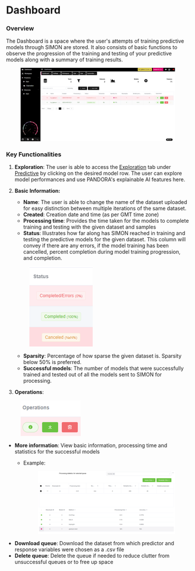 # Dashboard

### Overview

The Dashboard is a space where the user's attempts of training predictive models through SIMON are stored. It also consists of basic functions to observe the progression of the training and testing of your predictive models along with a summary of training results.&#x20;

<figure><img src="../.gitbook/assets/PANDORA Dashboard.png" alt=""><figcaption></figcaption></figure>

### Key Functionalities

1. **Exploration**: The user is able to access the [Exploration](../data-analysis/predictive/exploration/) tab under [Predictive](../data-analysis/predictive/) by clicking on the desired model row. The user can explore model performances and use PANDORA's explainable AI features here.&#x20;
2.  **Basic Information:**&#x20;

    * **Name**: The user is able to change the name of the dataset uploaded for easy distinction between multiple iterations of the same dataset.&#x20;
    * **Created**: Creation date and time (as per GMT time zone)
    * **Processing time**: Provides the time taken for the models to complete training and testing with the given dataset and samples
    * **Status**: Illustrates how far along has SIMON reached in training and testing the predictive models for the given dataset. This column will convey if there are any errors, if the model training has been cancelled, percent completion during model training progression, and completion.&#x20;

    <figure><img src="../.gitbook/assets/image.png" alt=""><figcaption></figcaption></figure>

    * **Sparsity**: Percentage of how sparse the given dataset is. Sparsity below 50% is preferred.
    * **Successful models**: The number of models that were successfully trained and tested out of all the models sent to SIMON for processing.&#x20;
3. **Operations**:

<figure><img src="../.gitbook/assets/image (1).png" alt=""><figcaption></figcaption></figure>

* **More information**: View basic information, processing time and statistics for the successful models&#x20;
  *   Example:

      <figure><img src="../.gitbook/assets/image (3).png" alt=""><figcaption></figcaption></figure>
* **Download queue**: Download the dataset from which predictor and response variables were chosen as a .csv file
* **Delete queue**: Delete the queue if needed to reduce clutter from unsuccessful queues or to free up space
